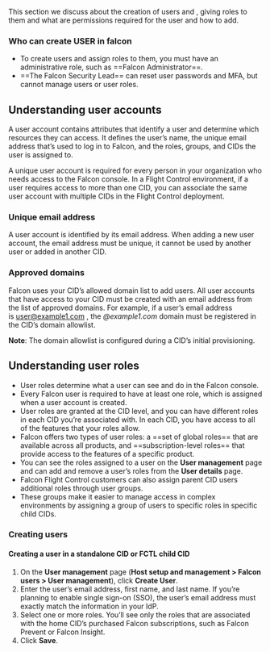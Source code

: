
This section we discuss about the creation of users and , giving roles to them and what are permissions required for the user and how to add.


### Who can create USER in falcon

- To create users and assign roles to them, you must have an administrative role, such as ==Falcon Administrator==.
- ==The Falcon Security Lead== can reset user passwords and MFA, but cannot manage users or user roles.

## Understanding user accounts

A user account contains attributes that identify a user and determine which resources they can access. It defines the user’s name, the unique email address that’s used to log in to Falcon, and the roles, groups, and CIDs the user is assigned to.

A unique user account is required for every person in your organization who needs access to the Falcon console. In a Flight Control environment, if a user requires access to more than one CID, you can associate the same user account with multiple CIDs in the Flight Control deployment.

### Unique email address

A user account is identified by its email address. When adding a new user account, the email address must be unique, it cannot be used by another user or added in another CID.

### Approved domains

Falcon uses your CID’s allowed domain list to add users. All user accounts that have access to your CID must be created with an email address from the list of approved domains. For example, if a user’s email address is user@example1.com , the _@example1.com_ domain must be registered in the CID’s domain allowlist.

**Note**: The domain allowlist is configured during a CID’s initial provisioning.

## Understanding user roles
- User roles determine what a user can see and do in the Falcon console. 
- Every Falcon user is required to have at least one role, which is assigned when a user account is created. 
- User roles are granted at the CID level, and you can have different roles in each CID you’re associated with. In each CID, you have access to all of the features that your roles allow.
- Falcon offers two types of user roles: a ==set of global roles== that are available across all products, and ==subscription-level roles== that provide access to the features of a specific product.
- You can see the roles assigned to a user on the **User management** page and can add and remove a user’s roles from the **User details** page. 
- Falcon Flight Control customers can also assign parent CID users additional roles through user groups. 
- These groups make it easier to manage access in complex environments by assigning a group of users to specific roles in specific child CIDs.


### Creating users

#### Creating a user in a standalone CID or FCTL child CID

1. On the **User management** page (**Host setup and management > Falcon users > User management**), click **Create User**.
2. Enter the user’s email address, first name, and last name. If you’re planning to enable single sign-on (SSO), the user’s email address must exactly match the information in your IdP.
3. Select one or more roles. You’ll see only the roles that are associated with the home CID’s purchased Falcon subscriptions, such as Falcon Prevent or Falcon Insight.
4. Click **Save**.

